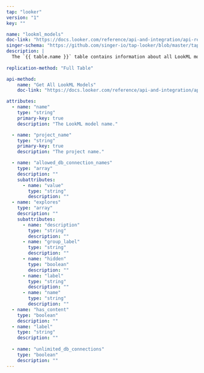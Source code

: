 ```yaml
---
tap: "looker"
version: "1"
key: ""

name: "lookml_models"
doc-link: "https://docs.looker.com/reference/api-and-integration/api-reference/v3.1/lookml-model#get_all_lookml_models"
singer-schema: "https://github.com/singer-io/tap-looker/blob/master/tap_looker/schemas/lookml_models.json"
description: |
  The `{{ table.name }}` table contains information about all LookML models in your {{ integration.display_name }} account.
  
replication-method: "Full Table"

api-method:
    name: "Get All LookML Models"
    doc-link: "https://docs.looker.com/reference/api-and-integration/api-reference/v3.1/lookml-model#get_all_lookml_models"

attributes:
  - name: "name"
    type: "string"
    primary-key: true
    description: "The LookML model name."

  - name: "project_name"
    type: "string"
    primary-key: true
    description: "The project name."

  - name: "allowed_db_connection_names"
    type: "array"
    description: ""
    subattributes:
      - name: "value"
        type: "string"
        description: ""
  - name: "explores"
    type: "array"
    description: ""
    subattributes:
      - name: "description"
        type: "string"
        description: ""
      - name: "group_label"
        type: "string"
        description: ""
      - name: "hidden"
        type: "boolean"
        description: ""
      - name: "label"
        type: "string"
        description: ""
      - name: "name"
        type: "string"
        description: ""
  - name: "has_content"
    type: "boolean"
    description: ""
  - name: "label"
    type: "string"
    description: ""
  
  - name: "unlimited_db_connections"
    type: "boolean"
    description: ""
---
```

